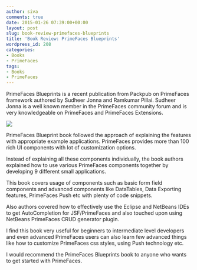 ```yaml
---
author: siva
comments: true
date: 2015-01-26 07:39:00+00:00
layout: post
slug: book-review-primefaces-blueprints
title: 'Book Review: PrimeFaces Blueprints'
wordpress_id: 208
categories:
- Books
- PrimeFaces
tags:
- Books
- PrimeFaces
---
```


PrimeFaces Blueprints is a recent publication from Packpub on PrimeFaces framework authored by Sudheer Jonna and Ramkumar Pillai. Sudheer Jonna is a well known member in the PrimeFaces community forum and is very knowledgeable on PrimeFaces and PrimeFaces Extensions.  
  


[![](http://sivalabs.in/wp-content/uploads/2015/01/3223OS_PrimeFaces-20Blueprints_cov-243x300.png)](https://www.packtpub.com/application-development/primefaces-blueprints)

  


  


PrimeFaces Blueprint book followed the approach of explaining the features with appropriate example applications. PrimeFaces provides more than 100 rich UI components with lot of customization options.

  


Instead of explaining all these components individually, the book authors explained how to use various PrimeFaces components together by developing 9 different small applications.

This book covers usage of components such as basic form field components and advanced components like DataTables, Data Exporting features, PrimeFaces Push etc with plenty of code snippets.

  


Also authors covered how to effectively use the Eclipse and NetBeans IDEs to get AutoCompletion for JSF/PrimeFaces and also touched upon using NetBeans PrimeFaces CRUD generator plugin.

  


I find this book very useful for beginners to intermediate level developers and even advanced PrimeFaces users can also learn few advanced things like how to customize PrimeFaces css styles, using Push technology etc.

  


I would recommend the PrimeFaces Blueprints book to anyone who wants to get started with PrimeFaces.

  

